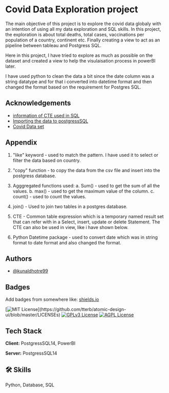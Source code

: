 
# Covid Data Exploration project

The main objective of this project is to explore the covid data globaly with an intention of using all my data exploration and SQL skills.
In this project, the exploration is about total deaths, total cases, vaccinations per population of a country, continent etc.
Finally creating a view to act as an pipeline between tableau and Postgress SQL.

Here in this project, I have tried to explore as much as possible on the dataset and created a view to help the visulaisation process in powerBI later.

I have used python to clean the data a bit since the date column was a string datatype and for that i converted into datetime format and then changed the format based on the requirement for Postgres SQL.

## Acknowledgements

 - [information of CTE used in SQL](https://www.sqlshack.com/sql-server-common-table-expressions-cte/)
 - [Importing the data to postgressSQL](https://www.postgresqltutorial.com/import-csv-file-into-posgresql-table/)
 - [Covid Data set](https://ourworldindata.org/covid-deaths)

  
## Appendix

1. "like" keyword - used to match the pattern.
I have used it to select or filter the data based on country.

2. "copy" function - to copy the data from the csv file and insert into the postgress database.

3. Agggregated functions used: 
    a. Sum() - used to get the sum of all the values.
    b. max() - used to get the maximum value of the column.
    c. count() - used to count the values.

4. join() - Used to join two tables in a postgres database.

5. CTE - Common table expression which is a temporary named result set that can refer with in a Select, insert, update or delete Statement.
The CTE can also be used in view, like i have shown below.

6. Python Datetime package - used to convert  date which was in string format to date format and also changed the format.

  
## Authors

- [@kunaldhotre99](https://github.com/kunaldhotre99)

  
## Badges

Add badges from somewhere like: [shields.io](https://shields.io/)

[![MIT License](https://img.shields.io/apm/l/atomic-design-ui.svg?)](https://github.com/tterb/atomic-design-ui/blob/master/LICENSEs)
[![GPLv3 License](https://img.shields.io/badge/License-GPL%20v3-yellow.svg)](https://opensource.org/licenses/)
[![AGPL License](https://img.shields.io/badge/license-AGPL-blue.svg)](http://www.gnu.org/licenses/agpl-3.0)

  
## Tech Stack

**Client:** PostgressSQL14, PowerBI

**Server:** PostgressSQL14

  
## 🛠 Skills
Python, Database, SQL
  
